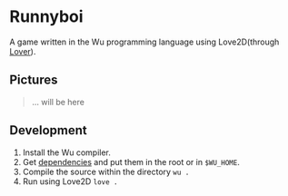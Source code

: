 # Runnyboi

A game written in the Wu programming language using Love2D(through [Lover](https://github.com/nilq/lover)).

## Pictures

> ... will be here

## Development

1. Install the Wu compiler.
2. Get [dependencies](https://github.com/nilq/lover) and put them in the root or in `$WU_HOME`.
3. Compile the source within the directory `wu .`
4. Run using Love2D `love .`